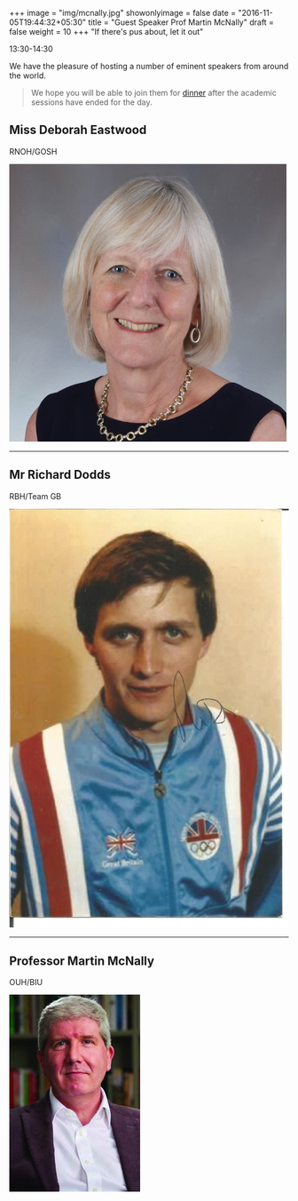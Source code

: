 +++
image = "img/mcnally.jpg"
showonlyimage = false
date = "2016-11-05T19:44:32+05:30"
title = "Guest Speaker Prof Martin McNally"
draft = false
weight = 10
+++
"If there's pus about, let it out"

13:30-14:30
<!--more-->

We have the pleasure of hosting a number of eminent speakers from around the world.

> We hope you will be able to join them for [dinner](https://spirit-of-duthie.github.io/public/contact/) after the academic sessions have ended for the day.


## Miss Deborah Eastwood

RNOH/GOSH

![D Eastwood](/static/img/eastwood.jpg)

***

## Mr Richard Dodds

RBH/Team GB

![R Dodds](/static/img/dodds.jpg)

***

## Professor Martin McNally

OUH/BIU

![M McNally](/static/img/mcnally.jpg)

